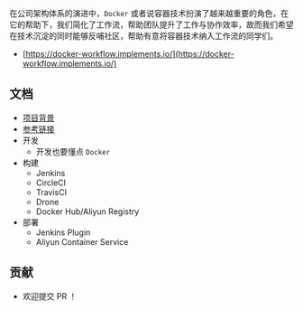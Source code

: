 在公司架构体系的演进中，`Docker` 或者说容器技术扮演了越来越重要的角色，在它的帮助下，我们简化了工作流，帮助团队提升了工作与协作效率，故而我们希望在技术沉淀的同时能够反哺社区，帮助有意将容器技术纳入工作流的同学们。

* [https://docker-workflow.implements.io/](https://docker-workflow.implements.io/)

## 文档

* [项目背景](Background.md)
* [参考链接](Reference.md)
* 开发
  * 开发也要懂点 `Docker`
* 构建
  * Jenkins
  * CircleCI
  * TravisCI
  * Drone
  * Docker Hub/Aliyun Registry
* 部署
  * Jenkins Plugin
  * Aliyun Container Service

## 贡献

* 欢迎提交 PR ！



